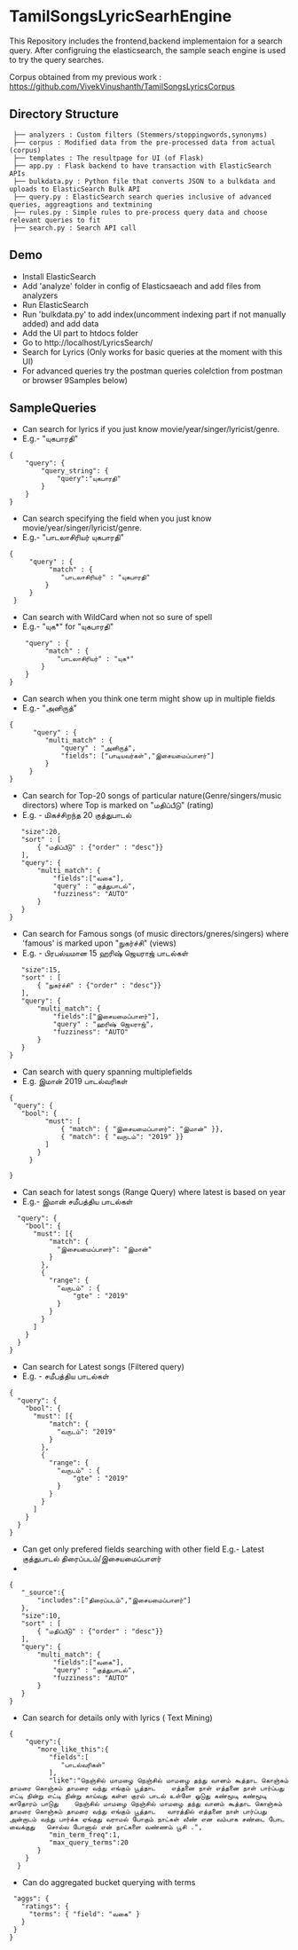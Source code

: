 # TamilSongsLyricSearhEngine

This Repository includes the frontend,backend implementaion for a search query.
After configruing the elasticsearch, the sample seach engine is used to try the query searches.

Corpus obtained from my previous work :  https://github.com/VivekVinushanth/TamilSongsLyricsCorpus


Directory Structure
---
```
 ├── analyzers : Custom filters (Stemmers/stoppingwords,synonyms)
 ├── corpus : Modified data from the pre-processed data from actual (corpus) 
 ├── templates : The resultpage for UI (of Flask)
 ├── app.py : Flask backend to have transaction with ElasticSearch APIs
 ├── bulkdata.py : Python file that converts JSON to a bulkdata and uploads to ElasticSearch Bulk API
 ├── query.py : ElasticSearch search queries inclusive of advanced queries, aggreagtions and textmining
 ├── rules.py : Simple rules to pre-process query data and choose relevant queries to fit
 ├── search.py : Search API call
```

Demo
---
* Install ElasticSearch 
* Add 'analyze' folder in config of Elasticsaeach and add files from analyzers
* Run ElasticSearch
* Run 'bulkdata.py' to add index(uncomment indexing part if not manually added) and add data
* Add the UI part to htdocs folder
* Go to http://localhost/LyricsSearch/
* Search for Lyrics (Only works for basic queries at the moment with this UI)
* For advanced queries try the postman queries colelction from postman or browser 9Samples below)

SampleQueries
---
* Can search for lyrics if you just know movie/year/singer/lyricist/genre.
 * E.g.- "யுகபாரதி"
```
{
    "query": {
        "query_string": {
            "query":"யுகபாரதி"
        }
    }
}
```

* Can search specifying the field when you just know movie/year/singer/lyricist/genre.
 * E.g.- "பாடலாசிரியர் யுகபாரதி"
```
{
     "query" : {
          "match" : {
             "பாடலாசிரியர்" : "யுகபாரதி"
         }
     }
 }
```
* Can search with WildCard when not so sure of spell
 * E.g.- "யுக*" for "யுகபாரதி"
 ```{
     "query" : {
          "match" : {
             "பாடலாசிரியர்" : "யுக*"
         }
     }
 }
 ```
* Can search when you think one term might show up in multiple fields
 * E.g.- "அனிருத்"
```
{
      "query" : {
         "multi_match" : {
             "query" : "அனிருத்",
             "fields": ["பாடியவர்கள்","இசையமைப்பாளர்"]
         }
     }
}
```
* Can search for Top-20 songs of particular nature(Genre/singers/music directors) where Top is marked on "மதிப்பீடு" (rating)
 * E.g. - மிகச்சிறந்த 20 குத்துபாடல்
```{
   "size":20,
   "sort" : [
       { "மதிப்பீடு" : {"order" : "desc"}}
   ],
   "query": {
       "multi_match": {
           "fields":["வகை"],
           "query" : "குத்துபாடல்",
           "fuzziness": "AUTO"
       }
   }
}
```

* Can search for Famous songs (of music directors/gneres/singers) where 'famous' is marked upon "நுகர்ச்சி" (views)
 * E.g. - பிரபல்யமான 15 ஹரிஷ் ஜெயராஜ் பாடல்கள்
```{
   "size":15,
   "sort" : [
       { "நுகர்ச்சி" : {"order" : "desc"}}
   ],
   "query": {
       "multi_match": {
           "fields":["இசையமைப்பாளர்"],
           "query" : "ஹரிஷ் ஜெயராஜ்",
           "fuzziness": "AUTO"
       }
   }
}
```
* Can search with query spanning multiplefields
 * E.g.  இமான் 2019 பாடல்வரிகள் 
```
{
 "query": {
   "bool": {
         "must": [
             { "match": { "இசையமைப்பாளர்": "இமான்" }},
             { "match": { "வருடம்": "2019" }}
         ]
       }
     }
   
}
```
* Can seach for latest songs (Range Query) where latest is based on year
 * E.g.- இமான் சமீபத்திய பாடல்கள் 
```{
  "query": {
    "bool": {
      "must": [{
          "match": {
            "இசையமைப்பாளர்": "இமான்"
          }
        },
        {
          "range": {
            "வருடம்" : {
                "gte" : "2019"
            }
          }
        }
      ]
    }
  }
}
```
* Can search for Latest songs (Filtered query)
 * E.g. - சமீபத்திய பாடல்கள் 
```
{
  "query": {
    "bool": {
      "must": [{
          "match": {
            "வருடம்": "2019"
          }
        },
        {
          "range": {
            "வருடம்" : {
                "gte" : "2019"
            }
          }
        }
      ]
    }
  }
}
```
* Can get only prefered fields searching with other field
E.g.- Latest குத்துபாடல் திரைப்படம்/இசையமைப்பாளர்
 * 
 ```
 {
    "_source":{
        "includes":["திரைப்படம்","இசையமைப்பாளர்"]
    },
    "size":10,
    "sort" : [
        { "மதிப்பீடு" : {"order" : "desc"}}
    ],
    "query": {
        "multi_match": {
            "fields":["வகை"],
            "query" : "குத்துபாடல்",
            "fuzziness": "AUTO"
        }
    }
}
```
* Can search for details only with lyrics ( Text Mining)
```
{
    "query":{
       "more_like_this":{
          "fields":[
             "பாடல்வரிகள்"
          ],
          "like":"நெஞ்சில் மாமழை நெஞ்சில் மாமழை தந்து வானம் கூத்தாட கொஞ்சும் தாமரை கொஞ்சும் தாமரை வந்து எங்கும் பூத்தாட    எத்தனை நாள் எத்தனை நாள் பார்ப்பது எட்டி நின்று எட்டி நின்று காய்வது கள்ள குரல் பாடல் உள்ளே ஓடுது கண்மூடி கண்மூடி காதோரம் பாடுது    நெஞ்சில் மாமழை நெஞ்சில் மாமழை தந்து வானம் கூத்தாட கொஞ்சும் தாமரை கொஞ்சும் தாமரை வந்து எங்கும் பூத்தாட   வாரத்தில் எத்தனை நாள் பார்ப்பது அன்றாடம் வந்து பார்க்க ஏங்குது வராமல் போகும் நாட்கள் வீண் என வம்பாக சண்டை போட வைக்குது   சொல்ல போனால் என் நாட்களை வண்ணம் பூசி .",
          "min_term_freq":1,
          "max_query_terms":20
       }
    }
  }
  ```
 
 * Can do aggregated bucket querying with terms
 
 ```{
  "aggs": {
    "ratings": {
      "terms": { "field": "வகை" }
    }
  }
}
```


